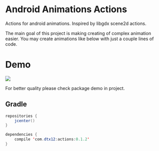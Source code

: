 # Android Animations Actions
Actions for android animations. Inspired by libgdx scene2d actions.

The main goal of this project is making creating of complex animation easier.
You may create animations like below with just a couple lines of code.

# Demo
![](http://i.imgur.com/EueRBrp.gif)

For better quality please check package demo in project.

## Gradle
```java
repositories {
    jcenter()
}

dependencies {
    compile 'com.dtx12:actions:0.1.2'
}
```
